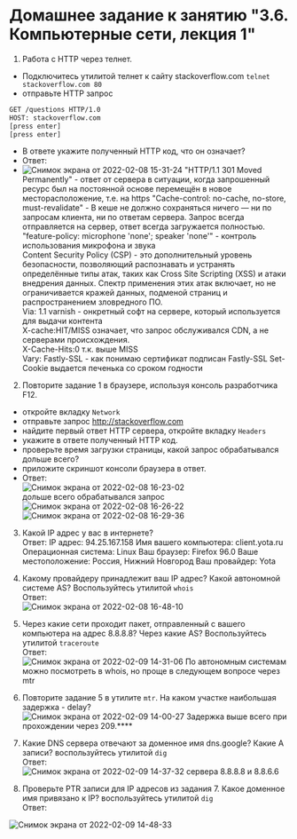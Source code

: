 # Домашнее задание к занятию "3.6. Компьютерные сети, лекция 1"

1. Работа c HTTP через телнет.
- Подключитесь утилитой телнет к сайту stackoverflow.com
`telnet stackoverflow.com 80`
- отправьте HTTP запрос
```bash
GET /questions HTTP/1.0
HOST: stackoverflow.com
[press enter]
[press enter]
```
- В ответе укажите полученный HTTP код, что он означает?  
- Ответ:  
- ![Снимок экрана от 2022-02-08 15-31-24](https://user-images.githubusercontent.com/26147777/152988292-6c74d65d-c4e7-4738-a657-d884c2c70fde.png)
"HTTP/1.1 301 Moved Permanently" - ответ от сервера в ситуации, когда запрошенный ресурс был на постоянной основе перемещён в новое месторасположение, т.е. на https
"Cache-control: no-cache, no-store, must-revalidate" - В кеше не должно сохраняться ничего — ни по запросам клиента, ни по ответам сервера. Запрос всегда отправляется на сервер, ответ всегда загружается полностью.  
"feature-policy: microphone 'none'; speaker 'none'" - контроль использования микрофона и звука  
Content Security Policy (CSP) - это дополнительный уровень безопасности, позволяющий распознавать и устранять определённые типы атак, таких как Cross Site Scripting (XSS) и атаки внедрения данных. Спектр применения этих атак включает, но не ограничивается кражей данных, подменой страниц и распространением зловредного ПО.  
Via: 1.1 varnish - онкретный софт на сервере, который используется для выдачи контента  
X-cache:HIT/MISS означает, что запрос обслуживался CDN, а не серверами происхождения.  
X-Cache-Hits:0 т.к. выше MISS  
Vary: Fastly-SSL - как понимаю сертификат подписан Fastly-SSL
Set-Cookie выдается печенька со сроком годности  

2. Повторите задание 1 в браузере, используя консоль разработчика F12.
- откройте вкладку `Network`
- отправьте запрос http://stackoverflow.com
- найдите первый ответ HTTP сервера, откройте вкладку `Headers`
- укажите в ответе полученный HTTP код.
- проверьте время загрузки страницы, какой запрос обрабатывался дольше всего?
- приложите скриншот консоли браузера в ответ.  
- Ответ:  
![Снимок экрана от 2022-02-08 16-23-02](https://user-images.githubusercontent.com/26147777/152995739-96aecbca-e900-496f-a15b-7d20b120c82c.png)  
дольше всего обрабатывался запрос
![Снимок экрана от 2022-02-08 16-26-22](https://user-images.githubusercontent.com/26147777/152996398-5bc9c6a5-9ed4-4248-9e21-fe7dffefd1a4.png)
![Снимок экрана от 2022-02-08 16-29-36](https://user-images.githubusercontent.com/26147777/152997144-ac687ff6-6545-40f7-a0d5-d7803df8f549.png)

3. Какой IP адрес у вас в интернете?  
Ответ: IP адрес: 94.25.167.158
Имя вашего компьютера: client.yota.ru
Операционная система: Linux
Ваш браузер: Firefox 96.0
Ваше местоположение: Россия, Нижний Новгород
Ваш провайдер: Yota  
4. Какому провайдеру принадлежит ваш IP адрес? Какой автономной системе AS? Воспользуйтесь утилитой `whois`  
Ответ:  
![Снимок экрана от 2022-02-08 16-48-10](https://user-images.githubusercontent.com/26147777/153000004-07f9480e-23aa-4ac5-9d44-1d1286e93307.png)
5. Через какие сети проходит пакет, отправленный с вашего компьютера на адрес 8.8.8.8? Через какие AS? Воспользуйтесь утилитой `traceroute`  
Ответ:  
![Снимок экрана от 2022-02-09 14-31-06](https://user-images.githubusercontent.com/26147777/153191929-3be9effb-0dc0-47ca-b3bc-d0429b809897.png)
По автономным системам можно посмотреть в whois, но проще в следующем вопросе через mtr
6. Повторите задание 5 в утилите `mtr`. На каком участке наибольшая задержка - delay?  
![Снимок экрана от 2022-02-09 14-00-27](https://user-images.githubusercontent.com/26147777/153192123-74585d5c-ad36-4a1b-86e4-cad908a9ef69.png)
Задержка выше всего при прохождении через 209.****

7. Какие DNS сервера отвечают за доменное имя dns.google? Какие A записи? воспользуйтесь утилитой `dig`  
Ответ:  
![Снимок экрана от 2022-02-09 14-37-32](https://user-images.githubusercontent.com/26147777/153192548-9da9ec47-9f13-4167-b4dc-7ffbb8d2a004.png)
сервера 8.8.8.8 и 8.8.6.6
8. Проверьте PTR записи для IP адресов из задания 7. Какое доменное имя привязано к IP? воспользуйтесь утилитой `dig`  
Ответ:   

![Снимок экрана от 2022-02-09 14-48-33](https://user-images.githubusercontent.com/26147777/153195624-4f95d01a-3132-40e5-82a4-c5902a74c268.png)
